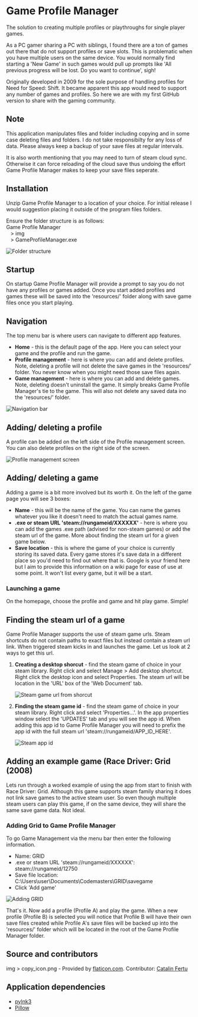 # Game Profile Manager

The solution to creating multiple profiles or playthroughs for single player games.

As a PC gamer sharing a PC with siblings, I found there are a ton of games out there that do not support profiles or save slots. This is problematic when you have multiple users on the same device. You would normally find starting a 'New Game' in such games would pull up prompts like 'All previous progress will be lost. Do you want to continue', sigh!

Originally developed in 2009 for the sole purpose of handling profiles for Need for Speed: Shift. It became apparent this app would need to support any number of games and profiles. So here we are with my first GitHub version to share with the gaming community.

## Note

This application manipulates files and folder including copying and in some case deleting files and folders. I do not take responsibilty for any loss of data. Please always keep a backup of your save files at regular intervals.

It is also worth mentioning that you may need to turn of steam cloud sync. Otherwise it can force reloading of the cloud save thus undoing the effort Game Profile Manager makes to keep your save files seperate.

## Installation

Unzip Game Profile Manager to a location of your choice. For initial release I would suggestion placing it outside of the program files folders.

Ensure the folder structure is as follows:  
Game Profile Manager  
&nbsp;&nbsp;&nbsp;> img  
&nbsp;&nbsp;&nbsp;> GameProfileManager.exe

![Folder structure](userguide_img/folders.png)  

## Startup

On startup Game Profile Manager will provide a prompt to say you do not have any profiles or games added. Once you start added profiles and games these will be saved into the 'resources/' folder along with save game files once you start playing.

## Navigation

The top menu bar is where users can navigate to different app features.  

<ul>
<li /><strong>Home</strong> - this is the default page of the app. Here you can select your game and the profile and run the game.
<li /><strong>Profile management</strong> - here is where you can add and delete profiles. Note, deleting a profile will not delete the save games in the 'resources/' folder. You never know when you might need those save files again.
<li /><strong>Game management</strong> - here is where you can add and delete games. Note, deleting doesn't uninstall the game. It simply breaks Game Profile Manager's tie to the game. This will also not delete any saved data ino the 'resources/' folder.
</ul>

![Navigation  bar](userguide_img/navigation.png)

## Adding/ deleting a profile

A profile can be added on the left side of the Profile management screen. You can also delete profiles on the right side of the screen.

![Profile management screen](userguide_img/profile_management.png)

## Adding/ deleting a game

Adding a game is a bit more involved but its worth it. On the left of the game page you will see 3 boxes:

<ul>
<li /><strong>Name</strong> - this will be the name of the game. You can name the games whatever you like it doesn't need to match the actual games name.
<li /><strong>.exe or steam URL 'steam://rungameid/XXXXXX'</strong> - here is where you can add the games .exe path (advised for non-steam games) or add the steam url of the game. More about finding the steam url for a given game below.
<li /><strong>Save location</strong> - this is where the game of your choice is currently storing its saved data. Every game stores it's save data in a different place so you'd need to find out where that is. Google is your friend here but I aim to provide this information on a wiki page for ease of use at some point. It won't list every game, but it will be a start.
</ul>

### Launching a game

On the homepage, choose the profile and game and hit play game. Simple!

## Finding the steam url of a game

Game Profile Manager supports the use of steam game urls. Steam shortcuts do not contain paths to exact files but instead contain a steam url link. When triggered steam kicks in and launches the game. Let us look at 2 ways to get this url.

<ol>
<li/><strong>Creating a desktop shorcut</strong> - find the steam game of choice in your steam library. Right click and select Manage > Add desktop shortcut. Right click the desktop icon and select Properties. The steam url will be location in the 'URL' box of the 'Web Document' tab.

![Steam game url from shorcut](userguide_img/steam_shortcut.png)

<li/><strong>Finding the steam game id</strong> - find the steam game of choice in your steam library. Right click and select 'Properties...'. In the app properties window select the 'UPDATES' tab and you will see the app id. When adding this app id to Game Profile Manager you will need to prefix the app id with the full steam url 'steam://rungameid/APP_ID_HERE'.

![Steam app id](userguide_img/steam_appid.png)
</ol>

## Adding an example game (Race Driver: Grid (2008)

Lets run through a worked example of using the app from start to finish with Race Driver: Grid. Although this game supports steam family sharing it does not link save games to the active steam user. So even though multiple steam users can play this game, if on the same device, they will share the same save game data. Not ideal.

### Adding Grid to Game Profile Manager

To go Game Management via the menu bar then enter the following information.  
<ul>
<li />Name: GRID
<li />.exe or steam URL 'steam://rungameid/XXXXXX': steam://rungameid/12750
<li />Save file location: C:\Users\user\Documents\Codemasters\GRID\savegame
<li />Click 'Add game' 
</ul>

![Adding GRID](userguide_img/GRID.png)

That's it. Now add a profile (Profile A) and play the game. When a new profile (Profile B) is selected you will notice that Profile B will have their own save files created while Profile A's save files will be backed up into the 'resources/' folder which will be located in the root of the Game Profile Manager folder.

## Source and contributors
img > copy_icon.png - Provided by [flaticon.com](https://www.flaticon.com/). Contributor: [Catalin Fertu](https://catalinfertu.com/)

## Application dependencies

- [pylnk3](https://github.com/strayge/pylnk)
- [Pillow](https://pillow.readthedocs.io/en/stable/)
